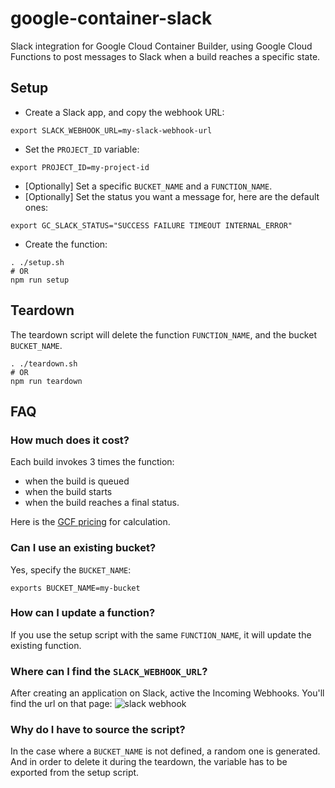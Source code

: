 # google-container-slack

Slack integration for Google Cloud Container Builder, using Google Cloud Functions to post messages to Slack when a build reaches a specific state.

## Setup
- Create a Slack app, and copy the webhook URL:
```
export SLACK_WEBHOOK_URL=my-slack-webhook-url
```
- Set the `PROJECT_ID` variable:
```
export PROJECT_ID=my-project-id
```
- [Optionally] Set a specific `BUCKET_NAME` and a `FUNCTION_NAME`.
- [Optionally] Set the status you want a message for, here are the default ones:
```
export GC_SLACK_STATUS="SUCCESS FAILURE TIMEOUT INTERNAL_ERROR"
```
- Create the function:
```
. ./setup.sh
# OR
npm run setup
```

## Teardown
The teardown script will delete the function `FUNCTION_NAME`, and the bucket `BUCKET_NAME`.
```
. ./teardown.sh
# OR
npm run teardown
```

## FAQ

### How much does it cost?
Each build invokes 3 times the function:
- when the build is queued
- when the build starts
- when the build reaches a final status.

Here is the [GCF pricing](https://cloud.google.com/functions/pricing) for calculation.
### Can I use an existing bucket?
Yes, specify the `BUCKET_NAME`:
```
exports BUCKET_NAME=my-bucket
```
### How can I update a function?
If you use the setup script with the same `FUNCTION_NAME`, it will update the existing function.

### Where can I find the `SLACK_WEBHOOK_URL`?
After creating an application on Slack, active the Incoming Webhooks. You'll find the url on that page:
![slack webhook](https://cldup.com/aQVqcFCuAH.png)

### Why do I have to source the script?
In the case where a `BUCKET_NAME` is not defined, a random one is generated. And in order to delete it during the teardown, the variable has to be exported from the setup script.
